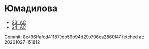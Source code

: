 # Юмадилова
- [23: AC](23.md)
- [24: AC](24.md)

Commit: 8e496ffafcd411879db59b94d29b706ea2860f47
 fetched at: 20201027-151812
